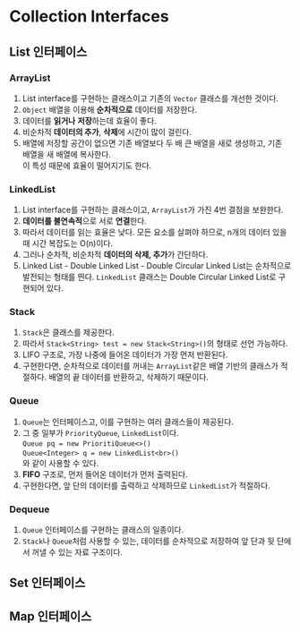 # Collection Interfaces
## List 인터페이스

### ArrayList
1. List interface를 구현하는 클래스이고 기존의 `Vector` 클래스를 개선한 것이다.
2. `Object` 배열을 이용해 **순차적으로** 데이터를 저장한다.
3. 데이터를 **읽거나** **저장**하는데 효율이 좋다.
4. 비순차적 **데이터의 추가**, **삭제**에 시간이 많이 걸린다.
5. 배열에 저장할 공간이 없으면 기존 배열보다 두 배 큰 배열을 새로 생성하고, 기존 배열을 새 배열에 복사한다.</br>이 특성 때문에 효율이 떨어지기도 한다.

### LinkedList
1. List interface를 구현하는 클래스이고, `ArrayList`가 가진 4번 결점을 보완한다.
2. **데이터를 불연속적**으로 서로 **연결**한다.
3. 따라서 데이터를 읽는 효율은 낮다. 모든 요소를 살펴야 하므로, n개의 데이터 있을 때 시간 복잡도는 O(n)이다.
4. 그러나 순차적, 비순차적 **데이터의 삭제, 추가**가 간단하다.
5. Linked List - Double Linked List - Double Circular Linked List는 순차적으로 발전되는 형태를 띈다. `LinkedList` 클래스는 Double Circular Linked List로 구현되어 있다.

### Stack
1. `Stack`은 클래스를 제공한다.
2. 따라서 `Stack<String> test = new Stack<String>()`의 형태로 선언 가능하다.
3. LIFO 구조로, 가장 나중에 들어온 데이터가 가장 먼저 반환된다.
4. 구현한다면, 순차적으로 데이터를 꺼내는 `ArrayList`같은 배열 기반의 클래스가 적절하다. 배열의 끝 데이터를 반환하고, 삭제하기 때문이다.

### Queue
1. `Queue`는 인터페이스고, 이를 구현하는 여러 클래스들이 제공된다.
2. 그 중 일부가 `PriorityQueue`, `LinkedList`이다.</br>`Queue pq = new PrioritiQueue<>()`</br>`Queue<Integer> q = new LinkedList<br>()`</br>와 같이 사용할 수 있다.
3. **FIFO** 구조로, 먼저 들어온 데이터가 먼저 출력된다.
4. 구현한다면, 앞 단의 데이터를 출력하고 삭제하므로 `LinkedList`가 적절하다.

### Dequeue
1. `Queue` 인터페이스를 구현하는 클래스의 일종이다.
2. `Stack`나 `Queue`처럼 사용할 수 있는, 데이터를 순차적으로 저장하여 앞 단과 뒷 단에서 꺼낼 수 있는 자료 구조이다.

## Set 인터페이스


## Map 인터페이스


